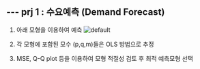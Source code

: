 ## --- prj 1 : 수요예측 (Demand Forecast)
1) 아래 모형을 이용하여 예측
![default](https://user-images.githubusercontent.com/41772329/53581168-6c679c80-3bc0-11e9-8b0c-484e96436f75.JPG)

2) 각 모형에 포함된 모수 (p,q,m)들은 OLS 방법으로 추정
3) MSE, Q-Q plot 등을 이용하여 모형 적절성 검토 후 최적 예측모형 선택
